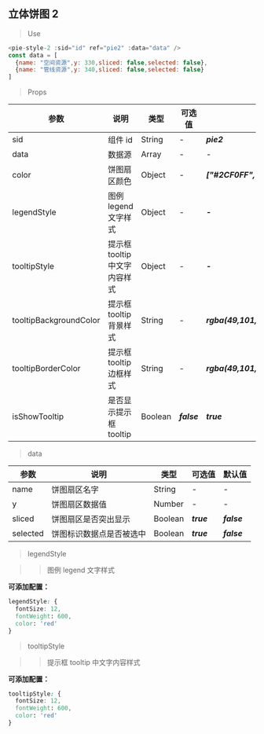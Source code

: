 ## 立体饼图 2

> Use

```js
<pie-style-2 :sid="id" ref="pie2" :data="data" />
const data = [
  {name: "空间资源",y: 330,sliced: false,selected: false},
  {name: "管线资源",y: 340,sliced: false,selected: false}
]
```

> Props

| 参数                   | 说明                          | 类型    | 可选值      | 默认值                      |
| ---------------------- | ----------------------------- | ------- | ----------- | --------------------------- |
| sid                    | 组件 id                       | String  | -           | **_pie2_**                |
| data                   | 数据源                        | Array   | -           | -                           |
| color                  | 饼图扇区颜色                  | Object  | -           |  **_["#2CF0FF","#84FFC9","#E5795C","#D869FF","#8768FF","#1B7FF5"]_** |
| legendStyle            | 图例 legend 文字样式          | Object  | -           | **_-_**                    |
| tooltipStyle           | 提示框 tooltip 中文字内容样式 | Object  | -           | **_-_**                    |
| tooltipBackgroundColor | 提示框 tooltip 背景样式       | String  | -           | **_rgba(49,101,129,0.45)_** |
| tooltipBorderColor     | 提示框 tooltip 边框样式       | String  | -           | **_rgba(49,101,129,0.45)_** |
| isShowTooltip          | 是否显示提示框 tooltip        | Boolean | **_false_** | **_true_**                  |

> data

| 参数     | 说明                     | 类型    | 可选值     | 默认值      |
| -------- | ------------------------ | ------- | ---------- | ----------- |
| name     | 饼图扇区名字             | String  | -          | -           |
| y        | 饼图扇区数据值           | Number  | -          | -           |
| sliced   | 饼图扇区是否突出显示     | Boolean | **_true_** | **_false_** |
| selected | 饼图标识数据点是否被选中 | Boolean | **_true_** | **_false_** |

> legendStyle

> > 图例 legend 文字样式

**可添加配置：**

```css
legendStyle: {
  fontSize: 12,
  fontWeight: 600,
  color: 'red'
}
```

> tooltipStyle

> > 提示框 tooltip 中文字内容样式

**可添加配置：**

```css
tooltipStyle: {
  fontSize: 12,
  fontWeight: 600,
  color: 'red'
}
```

